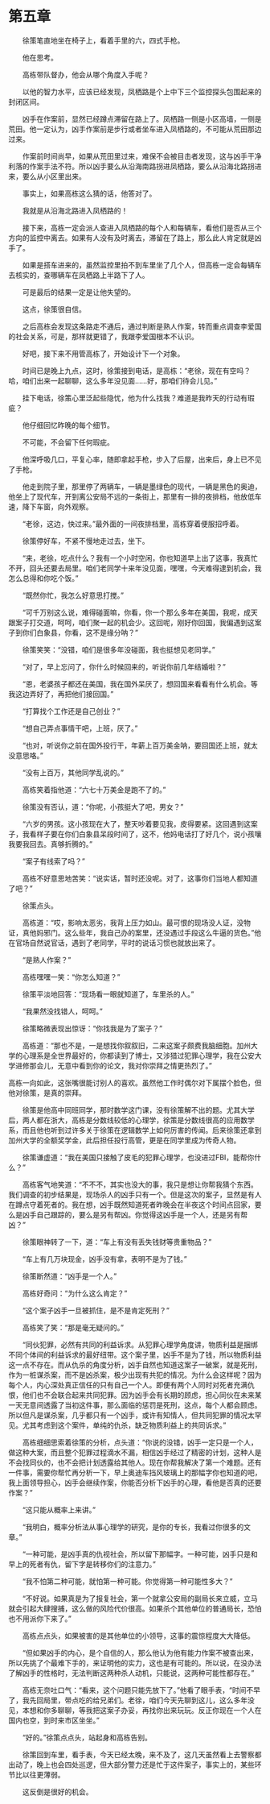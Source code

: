 #	第五章

　　徐策笔直地坐在椅子上，看着手里的六，四式手枪。

　　他在思考。

　　高栋带队督办，他会从哪个角度入手呢？

　　以他的智力水平，应该已经发现，凤栖路是个上中下三个监控探头包围起来的封闭区间。

　　凶手在作案前，显然已经蹲点滞留在路上了。凤栖路一侧是小区高墙，一侧是荒田。他一定认为，凶手作案前是步行或者坐车进入凤栖路的，不可能从荒田那边过来。

　　作案前时间尚早，如果从荒田里过来，难保不会被目击者发现，这与凶手干净利落的作案手法不符。所以凶手要么从沿海南路拐进凤栖路，要么从沿海北路拐进来，要么从小区里出来。

　　事实上，如果高栋这么猜的话，他答对了。

　　我就是从沿海北路进入凤栖路的！

　　接下来，高栋一定会派人查进入凤栖路的每个人和每辆车，看他们是否从三个方向的监控中离去。如果有人没有及时离去，滞留在了路上，那么此人肯定就是凶手了。

　　如果是搭车进来的，虽然监控里拍不到车里坐了几个人，但高栋一定会每辆车去核实的，查哪辆车在凤栖路上半路下了人。

　　可是最后的结果一定是让他失望的。

　　这点，徐策很自信。

　　之后高栋会发现这条路走不通后，通过判断是熟人作案，转而重点调查李爱国的社会关系，可是，那样就更错了，我跟李爱国根本不认识。

　　好吧，接下来不用管高栋了，开始设计下一个对象。

　　时间已是晚上九点，这时，徐策接到电话，是高栋：“老徐，现在有空吗？哈，咱们出来一起聊聊，这么多年没见面……好，那咱们待会儿见。”

　　挂下电话，徐策心里泛起些隐忧，他为什么找我？难道是我昨天的行动有瑕疵？

　　他仔细回忆昨晚的每个细节。

　　不可能，不会留下任何瑕疵。

　　他深呼吸几口，平复心率，随即拿起手枪，步入了后屋，出来后，身上已不见了手枪。

　　他走到院子里，那里停了两辆车，一辆是墨绿色的现代，一辆是黑色的奥迪，他坐上了现代车，开到离公安局不远的一条街上，那里有一排的夜排档，他放低车速，降下车窗，向外观察。

　　“老徐，这边，快过来。”最外面的一间夜排档里，高栋穿着便服招呼着。

　　徐策停好车，不紧不慢地走过去，坐下。

　　“来，老徐，吃点什么？我有一个小时空闲，你也知道早上出了这事，我真忙不开，回头还要去局里。咱们老同学十来年没见面，嘿嘿，今天难得逮到机会，我怎么总得和你吃个饭。”

　　“既然你忙，我怎么好意思打搅。”

　　“可千万别这么说，难得碰面嘛，你看，你一个那么多年在美国，我呢，成天跟案子打交道，呵呵，咱们聚一起的机会少。这回呢，刚好你回国，我偏遇到这案子到你们白象县，你看，这不是缘分呐？”

　　徐策笑笑：“没错，咱们是很多年没碰面，我也挺想见老同学。”

　　“对了，早上忘问了，你什么时候回来的，听说你前几年结婚啦？”

　　“恩，老婆孩子都还在美国，我在国外呆厌了，想回国来看看有什么机会。等我这边弄好了，再把他们接回国。”

　　“打算找个工作还是自己创业？”

　　“想自己弄点事情干吧，上班，厌了。”

　　“也对，听说你之前在国外投行干，年薪上百万美金呐，要回国还上班，就太没意思咯。”

　　“没有上百万，其他同学乱说的。”

　　高栋笑着指他道：“六七十万美金是跑不了的。”

　　徐策没有否认，道：“你呢，小孩挺大了吧，男女？”

　　“六岁的男孩。这小孩现在大了，整天吵着要见我，皮得要紧。这回遇到这案子，我看样子要在你们白象县呆段时间了，这不，他妈电话打了好几个，说小孩嚷我要我回去。真够折腾的。”

　　“案子有线索了吗？”

　　高栋不好意思地苦笑：“说实话，暂时还没呢。对了，这事你们当地人都知道了吧？”

　　徐策点头。

　　高栋道：“哎，影响太恶劣，我背上压力如山。最可恨的现场没人证，没物证，真他妈邪门。这么些年，我自己办的案里，还没遇过手段这么牛逼的货色。”他在官场自然说官话，遇到了老同学，平时的说话习惯也就放出来了。

　　“是熟人作案？”

　　高栋嘿嘿一笑：“你怎么知道？”

　　徐策平淡地回答：“现场看一眼就知道了，车里杀的人。”

　　“我果然没找错人，呵呵。”

　　徐策略微表现出惊讶：“你找我是为了案子？”

　　高栋道：“那也不是，一是想找你叙叙旧，二来这案子颇费我脑细胞。加州大学的心理系是全世界最好的，你都读到了博士，又涉猎过犯罪心理学，我在公安大学进修那会儿，无意中看到你的论文，我对你崇拜之情更热烈了。”

高栋一向如此，这张嘴很能讨别人的喜欢。虽然他工作时偶尔对下属摆个脸色，但他对徐策，是真的崇拜。

　　徐策是他高中同班同学，那时数学这门课，没有徐策解不出的题。尤其大学后，两人都在浙大，高栋是分数线较低的心理学，徐策是分数线很高的应用数学系，而且他也听到过许多关于徐策在逻辑数学上如何厉害的传闻。后来徐策还拿到加州大学的全额奖学金，此后担任投行高管，更是在同学里成为传奇人物。

　　徐策谦虚道：“我在美国只接触了皮毛的犯罪心理学，也没进过FBI，能帮你什么？”

　　高栋客气地笑道：“不不不，其实也没大的事，我只是想让你帮我猜个东西。我们调查的初步结果是，现场杀人的凶手只有一个。但是这次的案子，显然是有人在蹲点守着死者的。我在想，凶手既然知道死者昨晚会在半夜这个时间点回家，要么是凶手自己跟踪的，要么是另有帮凶。你觉得这凶手是一个人，还是另有帮凶？”

　　徐策眼神转了一下，道：“车上有没有丢失钱财等贵重物品？”

　　“车上有几万块现金，凶手没有拿，表明不是为了钱。”

　　徐策断然道：“凶手是一个人。”

　　高栋好奇问：“为什么这么肯定？”

　　“这个案子凶手一旦被抓住，是不是肯定死刑？”

　　高栋笑了笑：“那是毫无疑问的。”

　　“同伙犯罪，必然有共同的利益诉求。从犯罪心理学角度讲，物质利益是捆绑不同个体间的利益诉求的最好纽带。这个案子里，凶手不是为了钱，所以物质利益这一点不存在。而从仇杀的角度分析，凶手自然也知道这案子一破案，就是死刑，作为一桩谋杀案，而不是凶杀案，极少出现有共犯的情况。为什么会这样呢？因为每个人，内心深处真正信任的只有自己一个人。即便有两个人同时对死者充满仇恨，他们也不会联合起来共同犯罪。因为凶手会有长期的顾虑，担心同伙在未来某一天无意间透露了当初这件事，那么面临的惩罚是死刑，这点，每个人都会顾虑。所以但凡是谋杀案，几乎都只有一个凶手，或许有知情人，但共同犯罪的情况太罕见。尤其考虑到这个案件，单纯的仇杀，缺乏物质利益上的共同诉求。”

　　高栋细细思索着徐策的分析，点头道：“你说的没错，凶手一定只是一个人，做这种大案，而且整个犯罪过程滴水不漏，相信凶手经过了精密的计划，这种人是不会找同伙的，也不会把计划透露给其他人。现在你帮我解决了第一个难题。还有一件事，需要你帮忙再分析一下，早上奥迪车挡风玻璃上的那幅字你也知道的吧，我上面领导担心，凶手会继续作案，你能否分析下凶手的心理，看他是否真的还要作案？”

　　“这只能从概率上来讲。”

　　“我明白，概率分析法从事心理学的研究，是你的专长，我看过你很多的文章。”

　　“一种可能，是凶手真的仇视社会，所以留下那幅字。一种可能，凶手只是和早上的死者有仇，留下字是转移你们的注意力。”

　　“我不怕第二种可能，就怕第一种可能。你觉得第一种可能性多大？”

　　“不好说。如果真是为了报复社会，第一个就拿公安局的副局长来立威，立马就会引起大肆搜捕，这么做的风险代价很高。如果杀个其他单位的普通局长，恐怕也不用派你下来了。”

　　高栋点点头，如果被害的是其他单位的小领导，这事的震惊程度大大降低。

　　“但如果凶手的内心，是个自信的人，那么他认为他有能力作案不被查出来，所以先挑了个最难下手的，来证明他的实力，这也是有可能的。所以说，在没办法了解凶手的性格时，无法判断这两种杀人动机，只能说，这两种可能性都存在。”

　　高栋无奈吐口气：“看来，这个问题只能先放下了。”他看了眼手表，“时间不早了，我先回局里，带点吃的给兄弟们。老徐，咱们今天先聊到这儿，这么多年没见，本想和你多聊聊，等我把这案子办妥，再找你出来玩玩。反正你现在一个人在国内也空，到时来市区坐坐。”

　　“好的。”徐策点点头，站起身和高栋告别。

　　徐策回到车里，看手表，今天已经太晚，来不及了，这几天虽然看上去警察都出动了，晚上也会四处巡逻，但大部分警力还是忙于这件案子，事实上的，某些环节比以往更薄弱。

　　这反倒是很好的机会。


